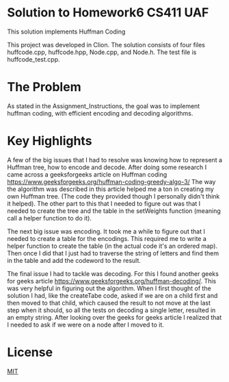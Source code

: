 # Solution to Homework6 CS411 UAF
This solution implements Huffman Coding

This project was developed in Clion.
The solution consists of four files huffcode.cpp, huffcode.hpp, Node.cpp, and Node.h.
The test file is huffcode_test.cpp.

# The Problem
As stated in the Assignment_Instructions, the goal was to implement huffman coding, with efficient encoding 
and decoding algorithms.  

# Key Highlights
A few of the big issues that I had to resolve was knowing how to represent a Huffman tree, how to encode 
and decode. After doing some research I came across a geeksforgeeks article on Huffman coding 
<https://www.geeksforgeeks.org/huffman-coding-greedy-algo-3/> The way the algorithm was described in this 
article helped me a ton in creating my own Huffman tree. (The code they provided though I personally 
didn't think it helped). The other part to this that I needed to figure out was that I needed to create
the tree and the table in the setWeights function (meaning call a helper function to do it).

The next big issue was encoding. It took me a while to figure out that I needed to create a table for the 
encodings. This required me to write a helper function to create the table (in the actual code it's an
ordered map). Then once I did that I just had to traverse the string of letters and find them in the table 
and add the codeword to the result. 

The final issue I had to tackle was decoding. For this I found another geeks for geeks article 
<https://www.geeksforgeeks.org/huffman-decoding/>. This was very helpful in figuring out the algorithm. 
When I first thought of the solution I had, like the createTabe code, asked if we are on a child first and
then moved to that child, which caused the result to not move at the last step when it should, so all the 
tests on decoding a single letter, resulted in an empty string. After looking over the geeks for geeks 
article I realized that I needed to ask if we were on a node after I moved to it. 
 
# License
[MIT](https://choosealicense.com/licenses/mit/)

